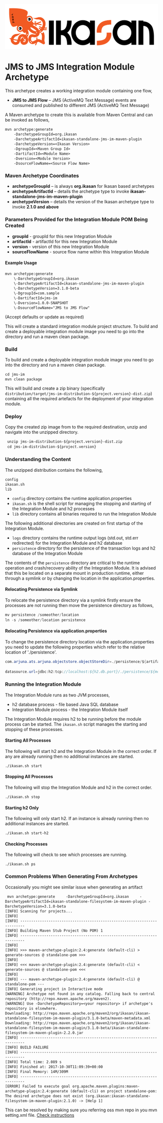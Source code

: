 ![Problem Domain](../../docs/quickstart-images/Ikasan-title-transparent.png)
# JMS to JMS Integration Module Archetype

This archetype creates a working integration module containing one flow,

- **JMS to JMS Flow** – JMS (ActiveMQ Text Message) events are consumed and published to different JMS (ActiveMQ Text Message)

A Maven archetype to create this is available from Maven Central and can be invoked as follows,

```
mvn archetype:generate     
    -DarchetypeGroupId=org.ikasan    
    -DarchetypeArtifactId=ikasan-standalone-jms-im-maven-plugin 
    -DarchetypeVersion=<Ikasan Version>    
    -DgroupId=<Maven Group Id>     
    -DartifactId=<Module Name>     
    -Dversion=<Module Version>     
    -DsourceFlowName=<Source Flow Name>     

```

### Maven Archetype Coordinates

- **archetypeGroupId** – is always **org.ikasan** for Ikasan based archetypes
- **archetypeArtifactId** – details the archetype type to invoke **ikasan-standalone-jms-im-maven-plugin**
- **archetypeVersion** – details the version of the Ikasan archetype type to invoke  **2.1.0 and above**

### Parameters Provided for the Integration Module POM Being Created

- **groupId** - groupId for this new Integration Module
- **artifactId** - artifactId for this new Integration Module
- **version** - version of this new Integration Module
- **sourceFlowName** - source flow name within this Integration Module


#### Example Usage

```
mvn archetype:generate     
    \-DarchetypeGroupId=org.ikasan     
    \-DarchetypeArtifactId=ikasan-standalone-jms-im-maven-plugin 
    \-DarchetypeVersion=3.1.0-beta    
    \-DgroupId=com.sample     
    \-DartifactId=jms-im     
    \-Dversion=1.0.0-SNAPSHOT     
    \-DsourceFlowName="JMS to JMS Flow" 
```

(Accept defaults or update as required)

This will create a standard integration module project structure. To build and create a deployable integration module image you need to go into the directory and run a maven clean package.

### Build
To build and create a deployable integration module image you need to go into the directory and run a maven clean package.

```
cd jms-im
mvn clean package 
```

This will build and create a zip binary (specifically ```distribution/target/jms-im-distribution-${project.version}-dist.zip```) containing all the required artefacts for the deployment of your integration module.

### Deploy
Copy the created zip image from to the required destination, unzip and navigate into the unzipped directory.
```xslt
 unzip jms-im-distribution-${project.version}-dist.zip
 cd jms-im-distribution-${project.version}
```

### Understanding the Content
The unzipped distribution contains the following,
```unix
config
ikasan.sh
lib
```
- ```config``` directory contains the runtime application.properties
- ```ikasan.sh``` is the shell script for managing the stopping and starting of the Integration Module and h2 processes
- ```lib``` directory contains all binaries required to run the Integration Module

The following additional directories are created on first startup of the Integration Module.
- ```logs``` directory contains the runtime output logs (std.out, std.err redirected) for the Integration Module and h2 database
- ```persistence``` directory for the persistence of the transaction logs and h2 database of the Integration Module

The contents of the  ```persistence``` directory are critical to the runtime operation and crash/recovery ability of the Integration Module. 
It is advised that this be located on a separate mount in production runtime, either through a symlink or by changing the location in the application.properties.

#### Relocating Persistence via Symlink
To relocate the persistence directory via a symlink firstly ensure the processes are not running then move the persistence directory as follows,
```java
mv persistence /someother/location
ln -s /someother/location persistence
```
#### Relocating Persistence via application.properties
To change the persistence directory location via the application.properties you need to update the following properties which refer to the relative location of './persistence'.
```java
com.arjuna.ats.arjuna.objectstore.objectStoreDir=./persistence/${artifactId}-ObjectStore

datasource.url=jdbc:h2:tcp://localhost:${h2.db.port}/./persistence/${module.name}-db/esb;IFEXISTS=FALSE
```
 

### Running the Integration Module
The Integration Module runs as two JVM processes,

- h2 database process - file based Java SQL database
- Integration Module process - the Integration Module itself
 
The Integration Module requires h2 to be running before the module process can be started.
The ```ikasan.sh``` script manages the starting and stopping of these processes.

#### Starting All Processes
The following will start h2 and the Integration Module in the correct order. If any are already running then no additional instances are started. 
```
./ikasan.sh start
```

#### Stopping All Processes
The following will stop the Integration Module and h2 in the correct order.
```
./ikasan.sh stop
```

#### Starting h2 Only
The following will only start h2. If an instance is already running then no additional instances are started.
```
./ikasan.sh start-h2
```

#### Checking Processes
The following will check to see which processes are running.
```
./ikasan.sh ps
```


### Common Problems When Generating From Archetypes

Occasionally you might see similar issue when generating an artifact
``` 
 mvn archetype:generate     -DarchetypeGroupId=org.ikasan     -DarchetypeArtifactId=ikasan-standalone-filesystem-im-maven-plugin -DarchetypeVersion=3.1.0-beta
[INFO] Scanning for projects...
[INFO]
[INFO] ------------------------------------------------------------------------
[INFO] Building Maven Stub Project (No POM) 1
[INFO] ------------------------------------------------------------------------
[INFO]
[INFO] >>> maven-archetype-plugin:2.4:generate (default-cli) > generate-sources @ standalone-pom >>>
[INFO]
[INFO] <<< maven-archetype-plugin:2.4:generate (default-cli) < generate-sources @ standalone-pom <<<
[INFO]
[INFO] --- maven-archetype-plugin:2.4:generate (default-cli) @ standalone-pom ---
[INFO] Generating project in Interactive mode
[WARNING] Archetype not found in any catalog. Falling back to central repository (http://repo.maven.apache.org/maven2).
[WARNING] Use -DarchetypeRepository=<your repository> if archetype's repository is elsewhere.
Downloading: http://repo.maven.apache.org/maven2/org/ikasan/ikasan-standalone-filesystem-im-maven-plugin/3.1.0-beta/maven-metadata.xml
Downloading: http://repo.maven.apache.org/maven2/org/ikasan/ikasan-standalone-filesystem-im-maven-plugin/3.1.0-beta/ikasan-standalone-filesystem-im-maven-plugin-2.2.0.jar
[INFO] ------------------------------------------------------------------------
[INFO] BUILD FAILURE
[INFO] ------------------------------------------------------------------------
[INFO] Total time: 2.089 s
[INFO] Finished at: 2017-10-30T11:09:39+00:00
[INFO] Final Memory: 14M/309M
[INFO] ------------------------------------------------------------------------
[ERROR] Failed to execute goal org.apache.maven.plugins:maven-archetype-plugin:2.4:generate (default-cli) on project standalone-pom: The desired archetype does not exist (org.ikasan:ikasan-standalone-filesystem-im-maven-plugin:2.1.0) -> [Help 1]
```

This can be resolved by making sure you referring oss mvn repo in you mvn setting.xml file. [Check instructions](#update-mvn-settings.xml) 


